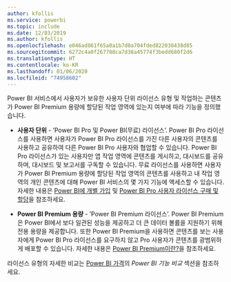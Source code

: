 ```yaml
---
author: kfollis
ms.service: powerbi
ms.topic: include
ms.date: 12/03/2019
ms.author: kfollis
ms.openlocfilehash: e046ad861f65a0a1b7d0a704fded822038438d85
ms.sourcegitcommit: 6272c4a0f267708ca7d38a45774f3bedd680f2d6
ms.translationtype: HT
ms.contentlocale: ko-KR
ms.lasthandoff: 01/06/2020
ms.locfileid: "74958602"
---
```

Power BI 서비스에서 사용자가 보유한 사용자 단위 라이선스 유형 및 작업하는 콘텐츠가 Power BI Premium 용량에 할당된 작업 영역에 있는지 여부에 따라 기능을 정의했습니다.

* **사용자 단위** - ’Power BI Pro 및 Power BI(무료) 라이선스’.  Power BI Pro 라이선스를 사용하면 사용자가 Power BI Pro 라이선스를 가진 다른 사용자의 콘텐츠를 사용하고 공유하여 다른 Power BI Pro 사용자와 협업할 수 있습니다. Power BI Pro 라이선스가 있는 사용자만 앱 작업 영역에 콘텐츠를 게시하고, 대시보드를 공유하며, 대시보드 및 보고서를 구독할 수 있습니다. 무료 라이선스를 사용하면 사용자가 Power BI Premium 용량에 할당된 작업 영역의 콘텐츠를 사용하고 내 작업 영역의 개인 콘텐츠에 대해 Power BI 서비스의 몇 가지 기능에 액세스할 수 있습니다. 자세한 내용은 [Power BI에 개별 가입](../service-self-service-signup-for-power-bi.md) 및 [Power BI Pro 사용자 라이선스 구매 및 할당](../service-admin-purchasing-power-bi-pro.md)을 참조하세요.

* **Power BI Premium 용량** - ’Power BI Premium 라이선스’.  Power BI Premium은 Power BI에서 보다 일관된 성능을 제공하고 더 큰 데이터 볼륨을 지원하기 위해 전용 용량을 제공합니다. 또한 Power BI Premium을 사용하면 콘텐츠를 보는 사용자에게 Power BI Pro 라이선스를 요구하지 않고 Pro 사용자가 콘텐츠를 광범위하게 배포할 수 있습니다. 자세한 내용은 [Power BI Premium이란?](../service-premium-what-is.md)을 참조하세요.

라이선스 유형의 자세한 비교는 [Power BI 가격](https://powerbi.microsoft.com/pricing/)의 _Power BI 기능 비교_ 섹션을 참조하세요.

